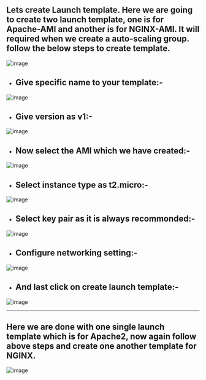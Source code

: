 ## Lets create Launch template. Here we are going to create two launch template, one is for  Apache-AMI and another is for NGINX-AMI. It will required when we create a auto-scaling group. follow the below steps to create template.


  ![image](https://github.com/Kunal-Pere/AWS_Automated-Cloud-Web-Server-Scaling-with-Load-Balancing-and-Domain-Routing/assets/157100045/91e4734f-4660-4ca0-be2c-c1ae52b9cc08)




* ## Give specific name to your template:-


 ![image](https://github.com/Kunal-Pere/AWS_Automated-Cloud-Web-Server-Scaling-with-Load-Balancing-and-Domain-Routing/assets/157100045/a4851e3a-2271-4843-88b6-3980448693a3)
  

* ## Give version as v1:-


![image](https://github.com/Kunal-Pere/AWS_Automated-Cloud-Web-Server-Scaling-with-Load-Balancing-and-Domain-Routing/assets/157100045/2d99f1e0-848e-4767-bc9d-8de00d490e87)
  

* ## Now select the AMI which we have created:-


![image](https://github.com/Kunal-Pere/AWS_Automated-Cloud-Web-Server-Scaling-with-Load-Balancing-and-Domain-Routing/assets/157100045/5e793dfd-b69f-434f-b4e5-81e3a9275c4e)


* ## Select instance type as t2.micro:-

![image](https://github.com/Kunal-Pere/AWS_Automated-Cloud-Web-Server-Scaling-with-Load-Balancing-and-Domain-Routing/assets/157100045/94e4f8f9-32ae-442e-b055-7eec7a59564a)


* ## Select key pair as it is always recommonded:-
  
![image](https://github.com/Kunal-Pere/AWS_Automated-Cloud-Web-Server-Scaling-with-Load-Balancing-and-Domain-Routing/assets/157100045/a1197c69-6078-4f86-b290-6096366f6592)


* ## Configure networking setting:-

![image](https://github.com/Kunal-Pere/AWS_Automated-Cloud-Web-Server-Scaling-with-Load-Balancing-and-Domain-Routing/assets/157100045/58f6b8e8-680e-44ab-a086-527e2c0e8d34)


* ## And last click on create launch template:-


![image](https://github.com/Kunal-Pere/AWS_Automated-Cloud-Web-Server-Scaling-with-Load-Balancing-and-Domain-Routing/assets/157100045/f1efc5ef-8f5d-4c14-9183-232d5edc01ba)


--------------------------------------------------------------------------------------------------------------------------------

## Here we are done with one single launch template which is for Apache2, now again follow above steps and create one another template for NGINX.


![image](https://github.com/Kunal-Pere/AWS_Automated-Cloud-Web-Server-Scaling-with-Load-Balancing-and-Domain-Routing/assets/157100045/7e667bac-2a5a-4e8a-9f68-5ef9dd866158)







